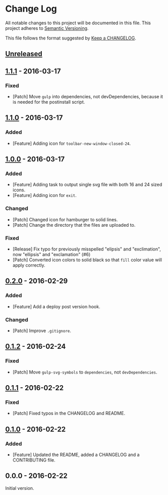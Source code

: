 # Change Log
All notable changes to this project will be documented in this file.
This project adheres to [Semantic Versioning](http://semver.org/).

This file follows the format suggested by [Keep a CHANGELOG](https://github.com/olivierlacan/keep-a-changelog).

## [Unreleased][Unreleased]

## [1.1.1][1.1.1] - 2016-03-17
### Fixed
- [Patch] Move `gulp` into dependencies, not devDependencies, because it is needed for the postinstall script.

## [1.1.0][1.1.0] - 2016-03-17
### Added
- [Feature] Adding icon for `toolbar-new-window-closed-24`.

## [1.0.0][1.0.0] - 2016-03-17
### Added
- [Feature] Adding task to output single svg file with both 16 and 24 sized icons.
- [Feature] Adding icon for `exit`.

### Changed
- [Patch] Changed icon for hamburger to solid lines.
- [Patch] Change the directory that the files are uploaded to.

### Fixed
- [Release] Fix typo for previously misspelled "elipsis" and "exclimation", now "ellipsis" and "exclamation" (#6)
- [Patch] Converted icon colors to solid black so that `fill` color value will apply correctly.

## [0.2.0][0.2.0] - 2016-02-29
### Added
- [Feature] Add a deploy post version hook.

### Changed
- [Patch] Improve `.gitignore`.

## [0.1.2][0.1.2] - 2016-02-24
### Fixed
- [Patch] Move `gulp-svg-symbols` to `dependencies`, not `devDependencies`.

## [0.1.1][0.1.1] - 2016-02-22
### Fixed
- [Patch] Fixed typos in the CHANGELOG and README.

## [0.1.0][0.1.0] - 2016-02-22
### Added
- [Feature] Updated the README, added a CHANGELOG and a CONTRIBUTING file.

## 0.0.0 - 2016-02-22
Initial version.

[Unreleased]: https://github.com/optimizely/oui-icons/compare/v1.1.1...HEAD
[0.1.0]: https://github.com/optimizely/oui-icons/compare/v0.0.0...v0.1.0
[0.1.1]: https://github.com/optimizely/oui-icons/compare/v0.1.0...v0.1.1
[0.1.2]: https://github.com/optimizely/oui-icons/compare/v0.1.1...v0.1.2
[0.2.0]: https://github.com/optimizely/oui-icons/compare/v0.1.2...v0.2.0
[1.0.0]: https://github.com/optimizely/oui-icons/compare/v0.2.0...v1.0.0
[1.1.0]: https://github.com/optimizely/oui-icons/compare/v1.0.0...v1.1.0
[1.1.1]: https://github.com/optimizely/oui-icons/compare/v1.1.0...v1.1.1
